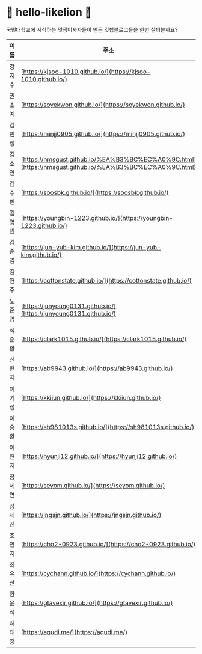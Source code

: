 # 🦁 hello-likelion 🦁  

국민대학교에 서식하는 멋쟁이사자들이 만든 깃헙블로그들을 한번 살펴볼까요?

| 이름 | 주소 |
|--|--|
|강지수|[https://kjsoo-1010.github.io/](https://kjsoo-1010.github.io/)|
|권소예|[https://soyekwon.github.io/](https://soyekwon.github.io/)|
|김민정|[https://minjj0905.github.io/](https://minjj0905.github.io/)|
|김소연|[https://nmsgust.github.io/%EA%B3%BC%EC%A0%9C.html](https://nmsgust.github.io/%EA%B3%BC%EC%A0%9C.html)|
|김수빈|[https://soosbk.github.io/](https://soosbk.github.io/)|
|김영빈|[https://youngbin-1223.github.io/](https://youngbin-1223.github.io/)|
|김준엽|[https://jun-yub-kim.github.io/](https://jun-yub-kim.github.io/)|
|김현주|[https://cottonstate.github.io/](https://cottonstate.github.io/)|
|노준영|[https://junyoung0131.github.io/](https://junyoung0131.github.io/)|
|석준환|[https://clark1015.github.io/](https://clark1015.github.io/)|
|신현지|[https://ab9943.github.io/](https://ab9943.github.io/)|
|이기정|[https://kkiiun.github.io/](https://kkiiun.github.io/)|
|이승환|[https://sh981013s.github.io/](https://sh981013s.github.io/)|
|이현지|[https://hyunji12.github.io/](https://hyunji12.github.io/)|
|장세연|[https://seyom.github.io/](https://seyom.github.io/)|
|정세진|[https://jngsjn.github.io/](https://jngsjn.github.io/)|
|조연지|[https://cho2-0923.github.io/](https://cho2-0923.github.io/)|
|최유찬|[https://cychann.github.io/](https://cychann.github.io/)|
|한윤석|[https://gtavexir.github.io/](https://gtavexir.github.io/)|
|허태정|[https://aqudi.me/](https://aqudi.me/)|
